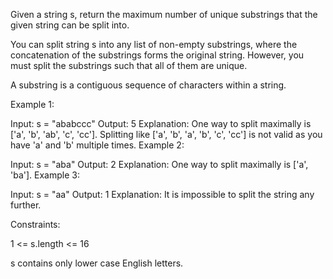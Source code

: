 Given a string s, return the maximum number of unique substrings that the given string can be split into.

You can split string s into any list of non-empty substrings, where the concatenation of the substrings forms the original string. However, you must split the substrings such that all of them are unique.

A substring is a contiguous sequence of characters within a string.

 

Example 1:

Input: s = "ababccc"
Output: 5
Explanation: One way to split maximally is ['a', 'b', 'ab', 'c', 'cc']. Splitting like ['a', 'b', 'a', 'b', 'c', 'cc'] is not valid as you have 'a' and 'b' multiple times.
Example 2:

Input: s = "aba"
Output: 2
Explanation: One way to split maximally is ['a', 'ba'].
Example 3:

Input: s = "aa"
Output: 1
Explanation: It is impossible to split the string any further.
 

Constraints:

1 <= s.length <= 16

s contains only lower case English letters.

